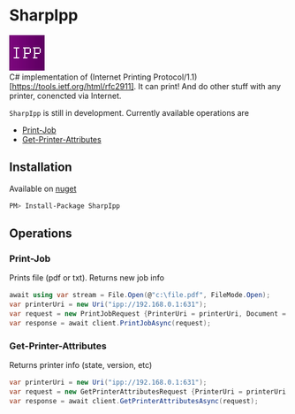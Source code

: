 # SharpIpp
![SharpIpp Icon][SharpIpp.icon]
</br>
C# implementation of (Internet Printing Protocol/1.1)[https://tools.ietf.org/html/rfc2911]. It can print! And do other stuff with any printer, conencted via Internet.

`SharpIpp` is still in development. Currently available operations are
* [Print-Job](https://tools.ietf.org/html/rfc2911#section-3.2)
* [Get-Printer-Attributes](https://tools.ietf.org/html/rfc2911#section-3.2.5)

## Installation
Available on [nuget][SharpIpp.nuget]
```bash
PM> Install-Package SharpIpp
```

## Operations

### Print-Job
Prints file (pdf or txt). Returns new job info
```csharp
await using var stream = File.Open(@"c:\file.pdf", FileMode.Open);
var printerUri = new Uri("ipp://192.168.0.1:631");
var request = new PrintJobRequest {PrinterUri = printerUri, Document = stream };
var response = await client.PrintJobAsync(request);
```

### Get-Printer-Attributes
Returns printer info (state, version, etc)
```csharp
var printerUri = new Uri("ipp://192.168.0.1:631");
var request = new GetPrinterAttributesRequest {PrinterUri = printerUri };
var response = await client.GetPrinterAttributesAsync(request);
```

[SharpIpp.icon]: ipp64.png "SharpIpp Icon"
[SharpIpp.nuget]: https://www.nuget.org/packages/SharpIpp